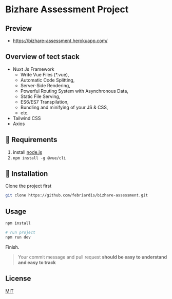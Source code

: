 # Bizhare Assessment Project

## Preview
- https://bizhare-assessment.herokuapp.com/

## Overview of tect stack
- Nuxt Js Framework
  * Write Vue Files (*.vue),
  * Automatic Code Splitting,
  * Server-Side Rendering,
  * Powerful Routing System with Asynchronous Data,
  * Static File Serving,
  * ES6/ES7 Transpilation,
  * Bundling and minifying of your JS & CSS,
  * etc.
- Tailwind CSS
- Axios

## 📜 Requirements
1. install [node.js](https://nodejs.org/en/)
2. ```npm install -g @vue/cli```

## 🔧 Installation

Clone the project first

```bash
git clone https://github.com/febriardis/bizhare-assessment.git
```

## Usage

```bash
npm install

# run project
npm run dev
```

Finish.

> Your commit message and pull request **should be easy to understand and easy to track**

## License
[MIT](https://choosealicense.com/licenses/mit/)